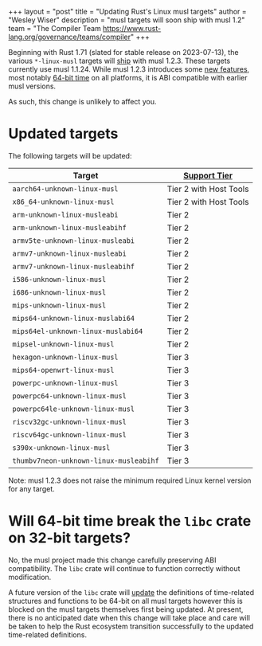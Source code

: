 +++
layout = "post"
title = "Updating Rust's Linux musl targets"
author = "Wesley Wiser"
description = "musl targets will soon ship with musl 1.2"
team = "The Compiler Team <https://www.rust-lang.org/governance/teams/compiler>"
+++

Beginning with Rust 1.71 (slated for stable release on 2023-07-13), the various `*-linux-musl` targets will [ship][PR] with musl 1.2.3.
These targets currently use musl 1.1.24.
While musl 1.2.3 introduces some [new features][musl features], most notably [64-bit time][time64] on all platforms, it is ABI compatible with earlier musl versions.

As such, this change is unlikely to affect you.

# Updated targets

The following targets will be updated:

| Target | [Support Tier][tiers] |
| - | - |
| `aarch64-unknown-linux-musl` | Tier 2 with Host Tools |
| `x86_64-unknown-linux-musl` | Tier 2 with Host Tools |
| `arm-unknown-linux-musleabi` | Tier 2 |
| `arm-unknown-linux-musleabihf` | Tier 2 |
| `armv5te-unknown-linux-musleabi` | Tier 2 |
| `armv7-unknown-linux-musleabi` | Tier 2 |
| `armv7-unknown-linux-musleabihf` | Tier 2 |
| `i586-unknown-linux-musl` | Tier 2 |
| `i686-unknown-linux-musl` | Tier 2 |
| `mips-unknown-linux-musl` | Tier 2 |
| `mips64-unknown-linux-muslabi64` | Tier 2 |
| `mips64el-unknown-linux-muslabi64` | Tier 2 |
| `mipsel-unknown-linux-musl` | Tier 2 |
| `hexagon-unknown-linux-musl` | Tier 3 |
| `mips64-openwrt-linux-musl` | Tier 3 |
| `powerpc-unknown-linux-musl` | Tier 3 |
| `powerpc64-unknown-linux-musl` | Tier 3 |
| `powerpc64le-unknown-linux-musl` | Tier 3 |
| `riscv32gc-unknown-linux-musl` | Tier 3 |
| `riscv64gc-unknown-linux-musl` | Tier 3 |
| `s390x-unknown-linux-musl` | Tier 3 |
| `thumbv7neon-unknown-linux-musleabihf` | Tier 3 |

Note: musl 1.2.3 does not raise the minimum required Linux kernel version for any target.

# Will 64-bit time break the `libc` crate on 32-bit targets?

No, the musl project made this change carefully preserving ABI compatibility.
The `libc` crate will continue to function correctly without modification.

A future version of the `libc` crate will [update][libc PR] the definitions of time-related structures and functions to be 64-bit on all musl targets however this is blocked on the musl targets themselves first being updated.
At present, there is no anticipated date when this change will take place and care will be taken to help the Rust ecosystem transition successfully to the updated time-related definitions.

[libc PR]: https://github.com/rust-lang/libc/pull/3068
[musl features]: https://musl.libc.org/releases.html
[PR]: https://github.com/rust-lang/rust/pull/107129
[tiers]: https://doc.rust-lang.org/nightly/rustc/platform-support.html
[time64]: https://musl.libc.org/time64.html
